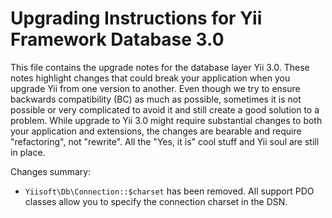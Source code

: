 Upgrading Instructions for Yii Framework Database 3.0
=====================================================

This file contains the upgrade notes for the database layer Yii 3.0.
These notes highlight changes that could break your application when you upgrade Yii from one version to another.
Even though we try to ensure backwards compatibility (BC) as much as possible, sometimes
it is not possible or very complicated to avoid it and still create a good solution to
a problem. While upgrade to Yii 3.0 might require substantial changes to both your application and extensions,
the changes are bearable and require "refactoring", not "rewrite".
All the "Yes, it is" cool stuff and Yii soul are still in place.

Changes summary:
* `Yiisoft\Db\Connection::$charset` has been removed. All support PDO classes allow you to specify the connection charset in the DSN.